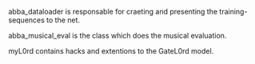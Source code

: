 
abba_dataloader is responsable for craeting and presenting the training-sequences to the net.

abba_musical_eval is the class which does the musical evaluation.

myL0rd contains hacks and extentions to the GateL0rd model.
